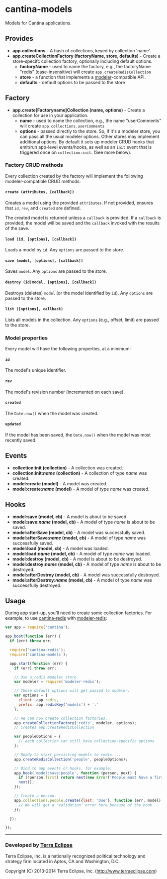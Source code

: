 cantina-models
==============

Models for Cantina applications.

Provides
--------

- **app.collections** - A hash of collections, keyed by collection 'name'.
- **app.createCollectionFactory (factoryName, store, defaults)** - Create a
store-specifc collection factory, optionally including default options.
  - **factoryName** - used to name the factory, e.g., the factoryName "redis"
(case-insensitive) will create `app.createRedisCollection`
  - **store** - a function that implements a
[modeler](https://github.com/carlos8f/modeler)-compatible API.
  - **defaults** - default options to be passed to the store

Factory
-------
- **app.create[Factoryname]Collection (name, options)** - Create a
collection for use in your application.
  - **name** - used to name the collection, e.g., the name "userComments" will
create `app.collections.userComments`
  - **options** - passed directly to the store. So, if it's a modeler store, you
can pass all the usual modeler options. Other stores may implement additional
options. By default it sets up modeler CRUD hooks that emit/run app-level
events/hooks, as well as an `init` event that is triggered once on
`collection:init`. (See more below).

### Factory CRUD methods

Every collection created by the factory will implement the following modeler-compatible CRUD methods:

#### `create (attributes, [callback])`

Creates a model using the provided `attributes`. If not provided, ensures that
`id`, `rev`, and `created` are defined.

The created model is returned unless a `callback` is provided. If a `callback` is
provided, the model will be saved and the `callback` invoked with the results of
the save.

#### `load (id, [options], [callback])`

Loads a model by `id`. Any `options` are passed to the store.

#### `save (model, [options], [callback])`

Saves `model`. Any `options` are passed to the store.

#### `destroy (id|model, [options], [callback])`

Destroys (deletes) `model` (or the model identified by `id`). Any `options` are
passed to the store.

#### `list ([options], callback)`

Lists all models in the collection. Any `options` (e.g., offset, limit) are
passed to the store.

### Model properties

Every model will have the following properties, at a minimum:

#### `id`

The model's unique identifier.

#### `rev`

The model's revision number (incremented on each save).

#### `created`

The `Date.now()` when the model was created.

#### `updated`

If the model has been saved, the `Date.now()` when the model was most recently
saved.

Events
------

- **collection:init (collection)** - A collection was created.
- **collection:init:_name_ (collection)** - A collection of type _name_ was created.
- **model:create (model)** - A model was created.
- **model:create:_name_ (model)** - A model of type _name_ was created.

Hooks
-----

- **model:save (model, cb)** - A model is about to be saved.
- **model:save:_name_ (model, cb)** - A model of type _name_ is about to be saved.
- **model:afterSave (model, cb)** - A model was successfully saved.
- **model:afterSave:_name_ (model, cb)** - A model of type _name_ was successfully saved.
- **model:load (model, cb)** - A model was loaded.
- **model:load:_name_ (model, cb)** - A model of type _name_ was loaded.
- **model:destroy (model, cb)** - A model is about to be destroyed.
- **model:destroy:_name_ (model, cb)** - A model of type _name_ is about to be destroyed.
- **model:afterDestroy (model, cb)** - A model was successfully destroyed.
- **model:afterDestroy:_name_ (model, cb)** - A model of type _name_ was successfully destroyed.

Usage
-----

During app start-up, you'll need to create some collection factories. For
example, to use [cantina-redis](https://github.com/cantina/cantina-redis) with
[modeler-redis](https://github.com/carlos8f/modeler-redis):

```js
var app = require('cantina');

app.boot(function (err) {
  if (err) throw err;

  require('cantina-redis');
  require('cantina-models');

  app.start(function (err) {
    if (err) throw err;

    // Use a redis modeler store.
    var modeler = require('modeler-redis');

    // These default options will get passed to modeler.
    var options = {
      client: app.redis,
      prefix: app.redisKey('models') + ':'
    };

    // We can now create collection factories.
    app.createCollectionFactory('redis', modeler, options);
    // Creates app.createRedisCollection

    var peopleOptions = {
      // each collection can still have collection-specific options
    };

    // Ready to start persisting models to redis ...
    app.createRedisCollection('people', peopleOptions);

    // Bind to app events or hooks, for example:
    app.hook('model:save:people', function (person, next) {
      if (!person.first) return next(new Error('People must have a first name'));
      next();
    });

    // Create a person.
    app.collections.people.create({last: 'Doe'}, function (err, model) {
      // We will get a 'validation' error here because of the hook.
    });

  });

});
```

- - -

### Developed by [Terra Eclipse](http://www.terraeclipse.com)
Terra Eclipse, Inc. is a nationally recognized political technology and
strategy firm located in Aptos, CA and Washington, D.C.

Copyright (C) 2013-2014 Terra Eclipse, Inc. (http://www.terraeclipse.com)
